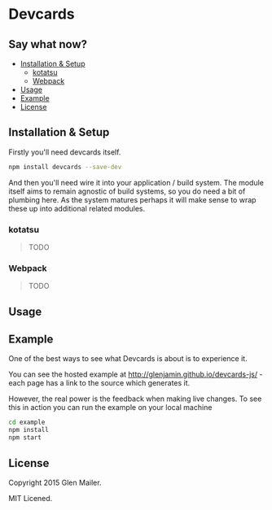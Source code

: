# Devcards


## Say what now?



<!-- START doctoc generated TOC please keep comment here to allow auto update -->
<!-- DON'T EDIT THIS SECTION, INSTEAD RE-RUN doctoc TO UPDATE -->


- [Installation & Setup](#installation-&-setup)
  - [kotatsu](#kotatsu)
  - [Webpack](#webpack)
- [Usage](#usage)
- [Example](#example)
- [License](#license)

<!-- END doctoc generated TOC please keep comment here to allow auto update -->

## Installation & Setup

Firstly you'll need devcards itself.

```sh
npm install devcards --save-dev
```

And then you'll need wire it into your application / build system. The module itself aims to remain agnostic of build systems, so you do need a bit of plumbing here. As the system matures perhaps it will make sense to wrap these up into additional related modules.

### kotatsu

> TODO

### Webpack

> TODO

## Usage

## Example

One of the best ways to see what Devcards is about is to experience it.

You can see the hosted example at http://glenjamin.github.io/devcards-js/ - each page has a link to the source which generates it.

However, the real power is the feedback when making live changes. To see this in action you can run the example on your local machine

```sh
cd example
npm install
npm start
```

## License

Copyright 2015 Glen Mailer.

MIT Licened.
